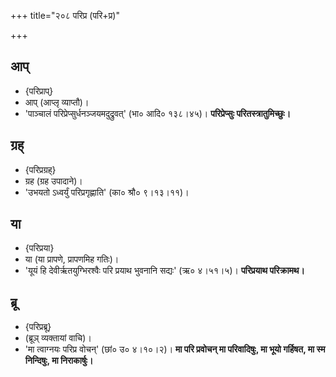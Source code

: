 +++
title="२०८ परिप्र (परि+प्र)"

+++

## आप्
- {परिप्राप्}
- आप् (आप्लृ व्याप्तौ)।
- 'पाञ्चालं परिप्रेप्सुर्धनञ्जयमदुद्रुवत्' (भा० आदि० १३८।४५)। **परिप्रेप्सुः परितस्त्रातुमिच्छुः।**

## ग्रह्
- {परिप्रग्रह्}
- ग्रह (ग्रह उपादाने)।
- 'उभयतो ऽध्वर्युं परिप्रगृह्णाति' (का० श्रौ० ९।१३।११)।

## या
- {परिप्रया}
- या (या प्रापणे, प्रापणमिह गतिः)।
- 'यूयं हि देवीर्ऋतयुग्भिरश्वैः परि प्रयाथ भुवनानि सद्यः' (ऋ० ४।५१।५)। **परिप्रयाथ परिक्रामथ।**

## ब्रू
- {परिप्रब्रू}
- (ब्रूञ् व्यक्तायां वाचि)।
- 'मा त्वाग्नयः परिप्र वोचन्' (छां० उ० ४।१०।२)। **मा परि प्रवोचन् मा परिवादिषुः, मा भूयो गर्हिषत, मा स्म निन्दिषुः, मा निराकार्षुः।**
